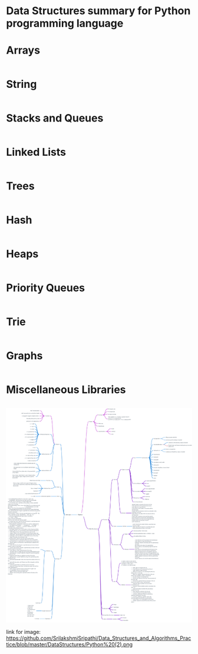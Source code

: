 # Data Structures summary for Python programming language

# Arrays

```

```

# String

```

```

# Stacks and Queues

```

```

# Linked Lists

```

```

# Trees

```

```

# Hash

```

```

# Heaps

```

```

# Priority Queues

```

```

# Trie

```

```

# Graphs

```

```

# Miscellaneous Libraries

```

```

![](https://github.com/SrilakshmiSripathi/Data_Structures_and_Algorithms_Practice/blob/master/DataStructures/Python%20(2).png) 

link for image: https://github.com/SrilakshmiSripathi/Data_Structures_and_Algorithms_Practice/blob/master/DataStructures/Python%20(2).png
